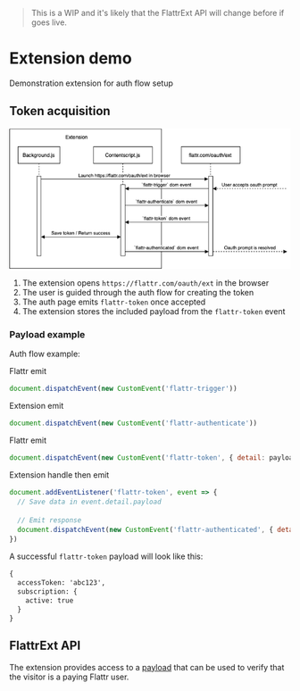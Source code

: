 > This is a WIP and it's likely that the FlattrExt API will change before if goes live.

# Extension demo
Demonstration extension for auth flow setup

## Token acquisition

![Auth flow chart](assets/auth-flow.png?raw=true "Auth flow chart")

1. The extension opens `https://flattr.com/oauth/ext` in the browser
2. The user is guided through the auth flow for creating the token
3. The auth page emits `flattr-token` once accepted
4. The extension stores the included payload from the `flattr-token` event

### Payload example
Auth flow example:

Flattr emit
```js
document.dispatchEvent(new CustomEvent('flattr-trigger'))
```

Extension emit
```js
document.dispatchEvent(new CustomEvent('flattr-authenticate'))
```

Flattr emit
```js
document.dispatchEvent(new CustomEvent('flattr-token', { detail: payload }))
```

Extension handle then emit
```js
document.addEventListener('flattr-token', event => { 
  // Save data in event.detail.payload

  // Emit response
  document.dispatchEvent(new CustomEvent('flattr-authenticated', { detail: { authenticated: true } }))
})
```


A successful `flattr-token` payload will look like this:
```json5
{
  accessToken: 'abc123',
  subscription: {
    active: true
  }
}
```

## FlattrExt API
The extension provides access to a [payload](../publisher-website/README.md#payload) that can be used to verify that the visitor is a paying Flattr user.
